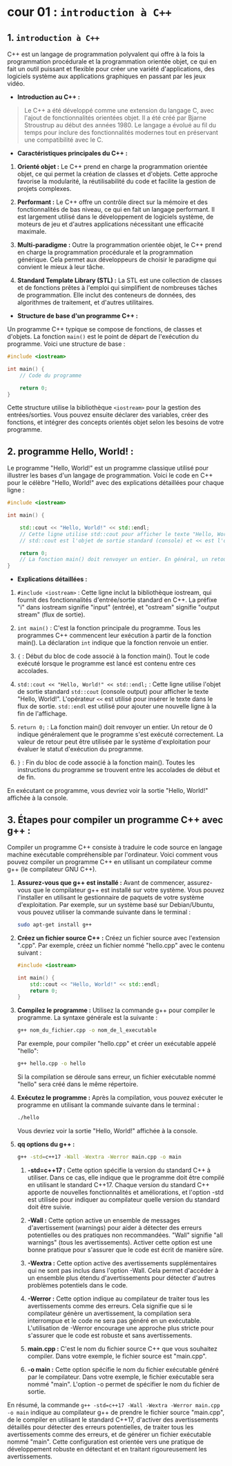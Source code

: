 # cour 01 : **`introduction à C++`**

## 1. **`introduction à C++`**

C++ est un langage de programmation polyvalent qui offre à la fois la programmation procédurale et la programmation orientée objet, ce qui en fait un outil puissant et flexible pour créer une variété d'applications, des logiciels système aux applications graphiques en passant par les jeux vidéo.

-   **Introduction au C++ :**

> Le C++ a été développé comme une extension du langage C, avec l'ajout de fonctionnalités orientées objet. Il a été créé par Bjarne Stroustrup au début des années 1980. Le langage a évolué au fil du temps pour inclure des fonctionnalités modernes tout en préservant une compatibilité avec le C.

-   **Caractéristiques principales du C++ :**

1. **Orienté objet :** Le C++ prend en charge la programmation orientée objet, ce qui permet la création de classes et d'objets. Cette approche favorise la modularité, la réutilisabilité du code et facilite la gestion de projets complexes.

2. **Performant :** Le C++ offre un contrôle direct sur la mémoire et des fonctionnalités de bas niveau, ce qui en fait un langage performant. Il est largement utilisé dans le développement de logiciels système, de moteurs de jeu et d'autres applications nécessitant une efficacité maximale.

3. **Multi-paradigme :** Outre la programmation orientée objet, le C++ prend en charge la programmation procédurale et la programmation générique. Cela permet aux développeurs de choisir le paradigme qui convient le mieux à leur tâche.

4. **Standard Template Library (STL) :** La STL est une collection de classes et de fonctions prêtes à l'emploi qui simplifient de nombreuses tâches de programmation. Elle inclut des conteneurs de données, des algorithmes de traitement, et d'autres utilitaires.

-   **Structure de base d'un programme C++ :**

Un programme C++ typique se compose de fonctions, de classes et d'objets. La fonction `main()` est le point de départ de l'exécution du programme. Voici une structure de base :

```cpp
#include <iostream>

int main() {
    // Code du programme

    return 0;
}
```

Cette structure utilise la bibliothèque `<iostream>` pour la gestion des entrées/sorties. Vous pouvez ensuite déclarer des variables, créer des fonctions, et intégrer des concepts orientés objet selon les besoins de votre programme.

## 2. programme **Hello, World!** :

Le programme "Hello, World!" est un programme classique utilisé pour illustrer les bases d'un langage de programmation. Voici le code en C++ pour le célèbre "Hello, World!" avec des explications détaillées pour chaque ligne :

```cpp
#include <iostream>

int main() {

    std::cout << "Hello, World!" << std::endl;
    // Cette ligne utilise std::cout pour afficher le texte "Hello, World!" à la console.
    // std::cout est l'objet de sortie standard (console) et << est l'opérateur d'insertion.

    return 0;
    // La fonction main() doit renvoyer un entier. En général, un retour de 0 indique que le programme s'est exécuté correctement.
}
```

-   **Explications détaillées :**

1. `#include <iostream>` : Cette ligne inclut la bibliothèque iostream, qui fournit des fonctionnalités d'entrée/sortie standard en C++. La préfixe "i" dans iostream signifie "input" (entrée), et "ostream" signifie "output stream" (flux de sortie).

2. `int main()` : C'est la fonction principale du programme. Tous les programmes C++ commencent leur exécution à partir de la fonction main(). La déclaration `int` indique que la fonction renvoie un entier.

3. `{` : Début du bloc de code associé à la fonction main(). Tout le code exécuté lorsque le programme est lancé est contenu entre ces accolades.

4. `std::cout << "Hello, World!" << std::endl;` : Cette ligne utilise l'objet de sortie standard `std::cout` (console output) pour afficher le texte "Hello, World!". L'opérateur `<<` est utilisé pour insérer le texte dans le flux de sortie. `std::endl` est utilisé pour ajouter une nouvelle ligne à la fin de l'affichage.

5. `return 0;` : La fonction main() doit renvoyer un entier. Un retour de 0 indique généralement que le programme s'est exécuté correctement. La valeur de retour peut être utilisée par le système d'exploitation pour évaluer le statut d'exécution du programme.

6. `}` : Fin du bloc de code associé à la fonction main(). Toutes les instructions du programme se trouvent entre les accolades de début et de fin.

En exécutant ce programme, vous devriez voir la sortie "Hello, World!" affichée à la console.

## 3. **Étapes pour compiler un programme C++ avec g++ :**

Compiler un programme C++ consiste à traduire le code source en langage machine exécutable compréhensible par l'ordinateur. Voici comment vous pouvez compiler un programme C++ en utilisant un compilateur comme g++ (le compilateur GNU C++).

1. **Assurez-vous que g++ est installé :** Avant de commencer, assurez-vous que le compilateur g++ est installé sur votre système. Vous pouvez l'installer en utilisant le gestionnaire de paquets de votre système d'exploitation. Par exemple, sur un système basé sur Debian/Ubuntu, vous pouvez utiliser la commande suivante dans le terminal :

    ```bash
    sudo apt-get install g++
    ```

2. **Créez un fichier source C++ :** Créez un fichier source avec l'extension ".cpp". Par exemple, créez un fichier nommé "hello.cpp" avec le contenu suivant :

    ```cpp
    #include <iostream>

    int main() {
        std::cout << "Hello, World!" << std::endl;
        return 0;
    }
    ```

3. **Compilez le programme :** Utilisez la commande g++ pour compiler le programme. La syntaxe générale est la suivante :

    ```bash
    g++ nom_du_fichier.cpp -o nom_de_l_executable
    ```

    Par exemple, pour compiler "hello.cpp" et créer un exécutable appelé "hello":

    ```bash
    g++ hello.cpp -o hello
    ```

    Si la compilation se déroule sans erreur, un fichier exécutable nommé "hello" sera créé dans le même répertoire.

4. **Exécutez le programme :** Après la compilation, vous pouvez exécuter le programme en utilisant la commande suivante dans le terminal :

    ```bash
    ./hello
    ```

    Vous devriez voir la sortie "Hello, World!" affichée à la console.

5. **qq options du g++ :**

    ```bash
    g++ -std=c++17 -Wall -Wextra -Werror main.cpp -o main
    ```

    1. **-std=c++17 :** Cette option spécifie la version du standard C++ à utiliser. Dans ce cas, elle indique que le programme doit être compilé en utilisant le standard C++17. Chaque version du standard C++ apporte de nouvelles fonctionnalités et améliorations, et l'option -std est utilisée pour indiquer au compilateur quelle version du standard doit être suivie.

    2. **-Wall :** Cette option active un ensemble de messages d'avertissement (warnings) pour aider à détecter des erreurs potentielles ou des pratiques non recommandées. "Wall" signifie "all warnings" (tous les avertissements). Activer cette option est une bonne pratique pour s'assurer que le code est écrit de manière sûre.

    3. **-Wextra :** Cette option active des avertissements supplémentaires qui ne sont pas inclus dans l'option -Wall. Cela permet d'accéder à un ensemble plus étendu d'avertissements pour détecter d'autres problèmes potentiels dans le code.

    4. **-Werror :** Cette option indique au compilateur de traiter tous les avertissements comme des erreurs. Cela signifie que si le compilateur génère un avertissement, la compilation sera interrompue et le code ne sera pas généré en un exécutable. L'utilisation de -Werror encourage une approche plus stricte pour s'assurer que le code est robuste et sans avertissements.

    5. **main.cpp :** C'est le nom du fichier source C++ que vous souhaitez compiler. Dans votre exemple, le fichier source est "main.cpp".

    6. **-o main :** Cette option spécifie le nom du fichier exécutable généré par le compilateur. Dans votre exemple, le fichier exécutable sera nommé "main". L'option -o permet de spécifier le nom du fichier de sortie.

En résumé, la commande `g++ -std=c++17 -Wall -Wextra -Werror main.cpp -o main` indique au compilateur g++ de prendre le fichier source "main.cpp", de le compiler en utilisant le standard C++17, d'activer des avertissements détaillés pour détecter des erreurs potentielles, de traiter tous les avertissements comme des erreurs, et de générer un fichier exécutable nommé "main". Cette configuration est orientée vers une pratique de développement robuste en détectant et en traitant rigoureusement les avertissements.
